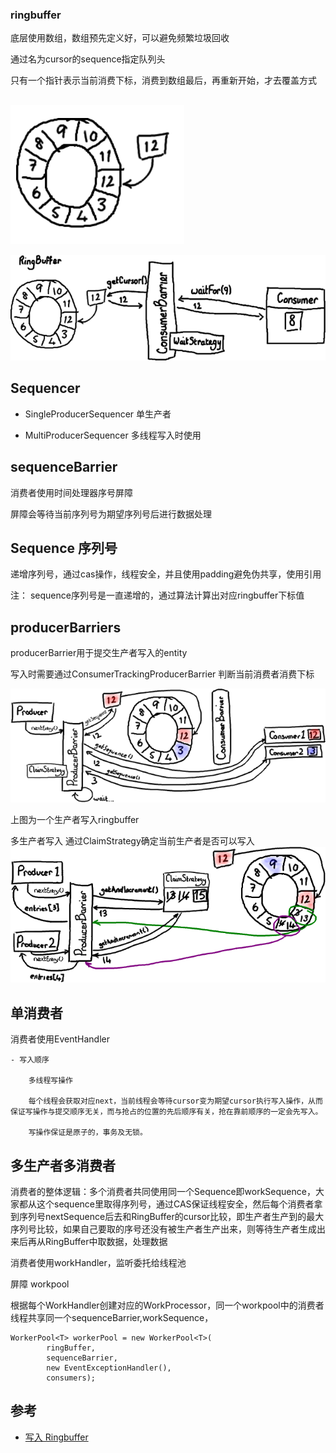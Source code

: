 ### ringbuffer

底层使用数组，数组预先定义好，可以避免频繁垃圾回收

通过名为cursor的sequence指定队列头

只有一个指针表示当前消费下标，消费到数组最后，再重新开始，才去覆盖方式


##

![ringbuffer](img/ringbuffer/ringbuffer1.png)


![ringbuffer](img/ringbuffer/ringbufferconsumer.png)


## Sequencer

- SingleProducerSequencer
    单生产者

- MultiProducerSequencer
    多线程写入时使用


## sequenceBarrier

消费者使用时间处理器序号屏障

屏障会等待当前序列号为期望序列号后进行数据处理


## Sequence 序列号

递增序列号，通过cas操作，线程安全，并且使用padding避免伪共享，使用引用

注： sequence序列号是一直递增的，通过算法计算出对应ringbuffer下标值


## producerBarriers

producerBarrier用于提交生产者写入的entity

写入时需要通过ConsumerTrackingProducerBarrier 判断当前消费者消费下标

![PreventRingFromWrapping](img/ringbuffer/PreventRingFromWrapping.png)

上图为一个生产者写入ringbuffer


多生产者写入 通过ClaimStrategy确定当前生产者是否可以写入
![ProducersNextEntry](img/ringbuffer/ProducersNextEntry.png)


## 单消费者

消费者使用EventHandler

    - 写入顺序

        多线程写操作

        每个线程会获取对应next，当前线程会等待cursor变为期望cursor执行写入操作，从而保证写操作与提交顺序无关，而与抢占的位置的先后顺序有关，抢在靠前顺序的一定会先写入。

        写操作保证是原子的，事务及无锁。


## 多生产者多消费者

 消费者的整体逻辑：多个消费者共同使用同一个Sequence即workSequence，大家都从这个sequence里取得序列号，通过CAS保证线程安全，然后每个消费者拿到序列号nextSequence后去和RingBuffer的cursor比较，即生产者生产到的最大序列号比较，如果自己要取的序号还没有被生产者生产出来，则等待生产者生成出来后再从RingBuffer中取数据，处理数据

消费者使用workHandler，监听委托给线程池

屏障
workpool

根据每个WorkHandler创建对应的WorkProcessor，同一个workpool中的消费者线程共享同一个sequenceBarrier,workSequence，

    WorkerPool<T> workerPool = new WorkerPool<T>(
            ringBuffer,
            sequenceBarrier,
            new EventExceptionHandler(),
            consumers);


## 参考

- [写入 Ringbuffer](https://ifeve.com/disruptor-writing-ringbuffer/)